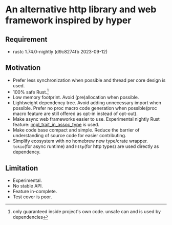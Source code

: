 # An alternative http library and web framework inspired by hyper

## Requirement
- rustc 1.74.0-nightly (d9c8274fb 2023-09-12)

## Motivation
- Prefer less synchronization when possible and thread per core design is used.
- 100% safe Rust.[^1]
- Low memory footprint. Avoid (pre)allocation when possible.
- Lightweight dependency tree. Avoid adding unnecessary import when possible. Prefer no proc macro code generation when possible(proc macro feature are still offered as opt-in instead of opt-out).
- Make async web frameworks easier to use. Experimental nightly Rust feature: [impl_trait_in_assoc_type](https://github.com/rust-lang/rust/issues/63063) is used.
- Make code base compact and simple. Reduce the barrier of understanding of source code for easier contributing.
- Simplify ecosystem with no homebrew new type/crate wrapper. `tokio`(for async runtime) and `http`(for http types) are used directly as dependency.

## Limitation
- Experimental.
- No stable API.
- Feature in-complete.
- Test cover is poor.

[^1]: only guaranteed inside project's own code. unsafe can and is used by dependencies

